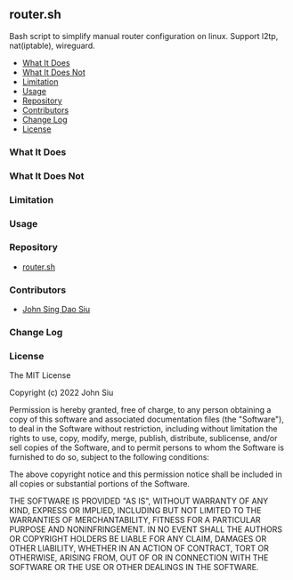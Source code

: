 ## router.sh

Bash script to simplify manual router configuration on linux. Support l2tp, nat(iptable), wireguard.

<!-- TOC -->

- [What It Does](#what-it-does)
- [What It Does Not](#what-it-does-not)
- [Limitation](#limitation)
- [Usage](#usage)
- [Repository](#repository)
- [Contributors](#contributors)
- [Change Log](#change-log)
- [License](#license)

<!-- /TOC -->

### What It Does

### What It Does Not

### Limitation

### Usage

### Repository

- [router.sh](https://github.com/J-Siu/router)

### Contributors

- [John Sing Dao Siu](https://github.com/J-Siu)

### Change Log

### License

The MIT License

Copyright (c) 2022 John Siu

Permission is hereby granted, free of charge, to any person obtaining a copy of this software and associated documentation files (the "Software"), to deal in the Software without restriction, including without limitation the rights to use, copy, modify, merge, publish, distribute, sublicense, and/or sell copies of the Software, and to permit persons to whom the Software is furnished to do so, subject to the following conditions:

The above copyright notice and this permission notice shall be included in all copies or substantial portions of the Software.

THE SOFTWARE IS PROVIDED "AS IS", WITHOUT WARRANTY OF ANY KIND, EXPRESS OR IMPLIED, INCLUDING BUT NOT LIMITED TO THE WARRANTIES OF MERCHANTABILITY, FITNESS FOR A PARTICULAR PURPOSE AND NONINFRINGEMENT. IN NO EVENT SHALL THE AUTHORS OR COPYRIGHT HOLDERS BE LIABLE FOR ANY CLAIM, DAMAGES OR OTHER LIABILITY, WHETHER IN AN ACTION OF CONTRACT, TORT OR OTHERWISE, ARISING FROM, OUT OF OR IN CONNECTION WITH THE SOFTWARE OR THE USE OR OTHER DEALINGS IN THE SOFTWARE.